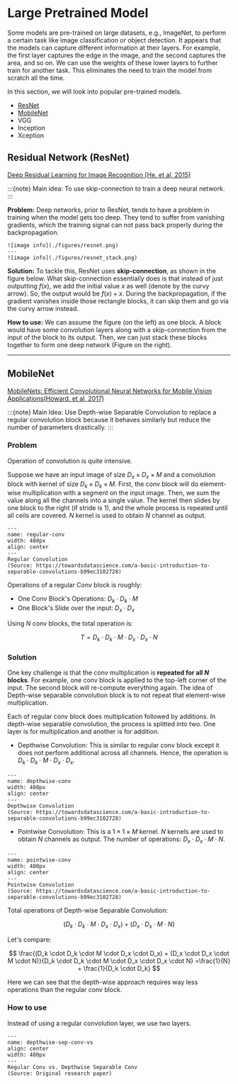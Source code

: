 # Large Pretrained Model

Some models are pre-trained on large datasets, e.g., ImageNet, to perform a certain task like image classification or object detection. It appears that the models can capture different information at their layers. For example, the first layer captures the edge in the image, and the second captures the area, and so on. We can use the weights of these lower layers to further train for another task. This eliminates the need to train the model from scratch all the time.

In this section, we will look into popular pre-trained models.
- [ResNet](#residual-network-resnet)
- [MobileNet](#mobilenet)
- VGG
- Inception
- Xception

## Residual Network (ResNet)
[Deep Residual Learning for Image Recognition (He. et al, 2015)](https://arxiv.org/abs/1512.03385)


:::{note} 
Main idea: To use skip-connection to train a deep neural network.
:::

**Problem:** Deep networks, prior to ResNet, tends to have a problem in training when the model gets too deep. They tend to suffer from vanishing gradients, which the training signal can not pass back properly during the backpropagation.

````{panels}
![image info](./figures/resnet.png)
---
![image info](./figures/resnet_stack.png)
````

**Solution:** To tackle this, ResNet uses **skip-connection**, as shown in the figure below. What skip-connection essentially does is that instead of just outputting $f(x)$, we add the initial value $x$ as well (denote by the curvy arrow). So, the output would be $f(x)+x$. During the backpropagation, if the gradient vanishes inside those rectangle blocks, it can skip them and go via the curvy arrow instead.

**How to use:** We can assume the figure (on the left) as one block. A block would have some convolution layers along with a skip-connection from the input of the block to its output. Then, we can just stack these blocks together to form one deep network (Figure on the right).


---


## MobileNet
[MobileNets: Efficient Convolutional Neural Networks for Mobile Vision
Applications(Howard. et al, 2017)](https://arxiv.org/abs/1704.04861)

:::{note}
Main Idea: Use Depth-wise Separable Convolution to replace a regular convolution block because it behaves similarly but reduce the number of parameters drastically.
:::

### Problem
Operation of convolution is quite intensive. 

Suppose we have an input image of size $D_x \times D_x \times M$ and a convolution block with kernel of size $D_k \times D_k \times M$. First, the conv block will do element-wise multiplication with a segment on the input image. Then, we sum the value along all the channels into a single value. The kernel then slides by one block to the right (if stride is 1), and the whole process is repeated until all ceils are covered. $N$ kernel is used to obtain $N$ channel as output.

```{figure} https://miro.medium.com/max/1400/1*XloAmCh5bwE4j1G7yk5THw.png
---
name: regular-conv
width: 480px
align: center
---
Regular Convolution
(Source: https://towardsdatascience.com/a-basic-introduction-to-separable-convolutions-b99ec3102728)
```

Operations of a regular Conv block is roughly:
- One Conv Block's Operations: $D_k \cdot D_k \cdot M$
- One Block's Slide over the input: $D_x \cdot D_x$

Using $N$ conv blocks, the total operation is:

$$ 
T = D_k \cdot D_k \cdot M \cdot D_x \cdot D_x \cdot N
$$

### Solution
One key challenge is that the conv multiplication is **repeated for all $N$ blocks**. For example, one conv block is applied to the top-left corner of the input. The second block will re-compute everything again. The idea of Depth-wise separable convolution block is to not repeat that element-wise multiplication.


Each of regular conv block does multiplication followed by additions. In depth-wise separable convolution, the process is splitted into two. One layer is for multiplication and another is for addition.
- Depthwise Convolution: This is similar to regular conv block except it does not perform additional across all channels. Hence, the operation is $D_k \cdot D_k \cdot M \cdot D_x \cdot D_x$.


```{figure} https://miro.medium.com/max/1400/1*yG6z6ESzsRW-9q5F_neOsg.png
---
name: depthwise-conv
width: 480px
align: center
---
Depthwise Convolution 
(Source: https://towardsdatascience.com/a-basic-introduction-to-separable-convolutions-b99ec3102728)
```

- Pointwise Convolution: This is a $1 \times 1 \times M$ kernel. $N$ kernels are used to obtain $N$ channels as output. The number of operations: $D_x \cdot D_x \cdot M \cdot N$.

```{figure} https://miro.medium.com/max/1400/1*37sVdBZZ9VK50pcAklh8AQ.png
---
name: pointwise-conv
width: 480px
align: center
---
Pointwise Convolution 
(Source: https://towardsdatascience.com/a-basic-introduction-to-separable-convolutions-b99ec3102728)
```


Total operations of Depth-wise Separable Convolution:

$$
(D_k \cdot D_k \cdot M \cdot D_x \cdot D_x) + (D_x \cdot D_x \cdot M \cdot N)
$$

Let's compare:

$$
\frac{(D_k \cdot D_k \cdot M \cdot D_x \cdot D_x) + (D_x \cdot D_x \cdot M \cdot N)}{D_k \cdot D_k \cdot M \cdot D_x \cdot D_x \cdot N} =\frac{1}{N} + \frac{1}{D_k \cdot D_k}
$$

Here we can see that the depth-wise approach requires way less operations than the regular conv block.

### How to use
Instead of using a regular convolution layer, we use two layers. 

```{figure} ./figures/depth_conv_vs.png
---
name: depthwise-sep-conv-vs
align: center
width: 480px
---
Regular Conv vs. Depthwise Separable Conv
(Source: Original research paper)
```